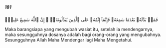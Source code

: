 ##### 181

<span class="ayah">فَمَنۢ بَدَّلَهُۥ بَعْدَمَا سَمِعَهُۥ فَإِنَّمَآ إِثْمُهُۥ عَلَى ٱلَّذِينَ يُبَدِّلُونَهُۥٓ ۚ إِنَّ ٱللَّهَ سَمِيعٌ عَلِيمٌۭ</span>

<span class="ayah_translation">Maka barangsiapa yang mengubah wasiat itu, setelah ia mendengarnya, maka sesungguhnya dosanya adalah bagi orang-orang yang mengubahnya. Sesungguhnya Allah Maha Mendengar lagi Maha Mengetahui.</span>
